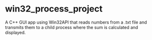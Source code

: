 # win32_process_project
 A C++ GUI app using Win32API that reads numbers from a .txt file and transmits them to a child process where the sum is calculated and displayed.
